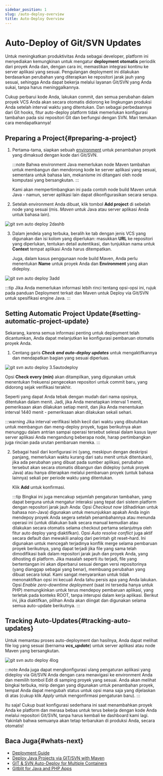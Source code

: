 ```yaml
---
sidebar_position: 1
slug: /auto-deploy-overview
title: Auto-Deploy Overview
---
```

# Auto-Deploy of Git/SVN Updates

Untuk meningkatkan produktivitas Anda sebagai developer, platform ini menyediakan kemungkinan untuk mengatur **deployment otomatis** periodik dari proyek Anda dan, dengan cara ini, memastikan integrasi kontinu ke server aplikasi yang sesuai. Pengulangan deployment ini dilakukan berdasarkan perubahan yang diterapkan ke repositori jarak jauh yang sesuai, sehingga Anda dapat bekerja melalui layanan Git/SVN yang Anda sukai, tanpa harus meninggalkannya.

Cukup perbarui kode Anda, lakukan commit, dan semua perubahan dalam proyek VCS Anda akan secara otomatis didorong ke lingkungan produksi Anda setelah interval waktu yang ditentukan. Dan sebagai perbedaannya dari Git hooks, fitur auto-deploy platform tidak memerlukan konfigurasi tambahan pada sisi repositori Git dan berfungsi dengan SVN. Mari temukan cara mendapatkannya!

## Preparing a Project{#preparing-a-project}

1. Pertama-tama, siapkan sebuah [environment](https://docs.dewacloud.com/docs/setting-up-environment/) untuk penambahan proyek yang dimaksud dengan kode dari Git/SVN.

   :::note
   Bahwa environment Java memerlukan node Maven tambahan untuk membangun dan mendorong kode ke server aplikasi yang sesuai, sementara untuk bahasa lain, mekanisme ini ditangani oleh node komputasi yang bersangkutan.
   :::

   Kami akan mempertimbangkan ini pada contoh node build Maven untuk Java - namun, server aplikasi lain dapat dikonfigurasikan secara serupa.

2. Setelah environment Anda dibuat, klik tombol **Add project** di sebelah node yang sesuai (mis. _Maven_ untuk Java atau server aplikasi Anda untuk bahasa lain).

<img src="https://assets.dewacloud.com/dewacloud-docs/deployment/git_&_svn_auto-deploy/auto-deploy-overview/2dashb.png" alt="git svn auto deploy 2dashb" max-width="100%"/>

3. Dalam jendela yang terbuka, beralih ke tab dengan jenis VCS yang digunakan dan isi kolom yang diperlukan: masukkan **URL** ke repositori yang diperlukan, tentukan detail autentikasi, dan tunjukkan nama untuk **Context** tempat aplikasi Anda harus ditempatkan.

   Juga, dalam kasus penggunaan node build Maven, Anda perlu menentukan **Name** untuk proyek Anda dan **Environment** yang akan dideploy.

<img src="https://assets.dewacloud.com/dewacloud-docs/deployment/git_&_svn_auto-deploy/auto-deploy-overview/3add.png" alt="git svn auto deploy 3add" max-width="100%"/>

   :::tip
   Jika Anda memerlukan informasi lebih rinci tentang opsi-opsi ini, rujuk pada panduan Deployment terkait dan Maven untuk Deploy via Git/SVN untuk spesifikasi engine Java.
   :::

## Setting Automatic Project Update{#setting-automatic-project-update}

Sekarang, karena semua informasi penting untuk deployment telah dicantumkan, Anda dapat melanjutkan ke konfigurasi pembaruan otomatis proyek Anda.

1. Centang garis _**Check and auto-deploy updates**_ untuk mengaktifkannya dan mendapatkan bagian yang sesuai diperluas.

<img src="https://assets.dewacloud.com/dewacloud-docs/deployment/git_&_svn_auto-deploy/auto-deploy-overview/3.5autodeploy.png" alt="git svn auto deploy 3.5autodeploy" max-width="100%"/>

   Opsi **Check every (min)** akan ditampilkan, yang digunakan untuk menentukan frekuensi pengecekan repositori untuk commit baru, yang didorong sejak verifikasi terakhir.

   Seperti yang dapat Anda tebak dengan mudah dari nama opsinya, ditentukan dalam menit. Jadi, jika Anda menetapkan interval 1 menit, pemeriksaan akan dilakukan setiap menit, dan jika Anda menentukan interval 1440 menit - pemeriksaan akan dilakukan sekali sehari.

   :::warning
   Jika interval verifikasi lebih kecil dari waktu yang dibutuhkan untuk membangun dan meng-deploy proyek, tugas berikutnya akan menunggu dalam antrian sampai operasi tersebut selesai dalam kasus layer server aplikasi Anda mengandung beberapa node, harap pertimbangkan juga rincian pada urutan pembaruan mereka.
   :::

2. Sebagai hasil dari konfigurasi ini (yang, meskipun dengan deskripsi panjang, memerlukan waktu kurang dari satu menit untuk ditentukan), jika ada perubahan yang dibuat pada sumber aplikasi, perubahan tersebut akan secara otomatis dibangun dan dideploy (untuk proyek Java) atau hanya diterapkan melalui pembaruan proyek (untuk bahasa lainnya) sekali per periode waktu yang ditentukan.

   Klik **Add** untuk konfirmasi.

   :::tip
   Bingkai ini juga mencakup sejumlah pengaturan tambahan, yang dapat berguna untuk mengatur interaksi yang tepat dari sistem platform dengan repositori jarak jauh Anda: Opsi _Checkout now_ (dihadirkan untuk bahasa non-Java) digunakan untuk menunjukkan apakah Anda ingin mendepoy proyek Anda segera setelah penambahannya atau menunda operasi ini (untuk dilakukan baik secara manual kemudian atau dilakukan secara otomatis selama checkout pertama selanjutnya oleh fitur auto deploy yang diaktifkan). Opsi _Auto resolve conflict_ juga aktif secara default dan mewakili analog dari perintah git reset–hard. Ini digunakan untuk mencegah terjadinya konflik merge selama pembaruan proyek berikutnya, yang dapat terjadi jika file yang sama telah dimodifikasi baik dalam repositori jarak jauh dan proyek Anda, yang dihosting di platform. Jika masalah seperti itu terjadi, file yang bertentangan ini akan diperbarui sesuai dengan versi repositorinya (yang dianggap sebagai yang benar), membuang perubahan yang dibuat secara lokal. Kami sangat menyarankan untuk tidak menonaktifkan opsi ini kecuali Anda tahu persis apa yang Anda lakukan. Opsi _Enable zero-downtime deployment_ (saat ini tersedia hanya untuk PHP) memungkinkan untuk terus mendepoy pembaruan aplikasi, yang terletak pada konteks ROOT, tanpa interupsi dalam kerja aplikasi. Berikut ini, jika diaktifkan, pilihan Anda akan diingat dan digunakan selama semua auto-update berikutnya.
   :::

## Tracking Auto-Updates{#tracking-auto-updates}

Untuk memantau proses auto-deployment dan hasilnya, Anda dapat melihat file log yang sesuai (bernama _**vcs_update**_) untuk server aplikasi atau node Maven yang bersangkutan.

<img src="https://assets.dewacloud.com/dewacloud-docs/deployment/git_&_svn_auto-deploy/auto-deploy-overview/4log.png" alt="git svn auto deploy 4log" max-width="100%"/>

:::note
Anda juga dapat mengkonfigurasi ulang pengaturan aplikasi yang dideploy via Git/SVN Anda dengan cara menavigasi ke environment Anda dan memilih tombol Edit di samping proyek yang sesuai. Anda akan melihat bingkai terbuka, mirip dengan yang digunakan untuk penambahan proyek, tempat Anda dapat mengubah status untuk opsi mana saja yang dijelaskan di atas (cukup klik _Apply_ untuk mengonfirmasi pengaturan baru).
:::

Itu saja! Cukup buat konfigurasi sederhana ini saat menambahkan proyek Anda ke platform dan merasa bebas untuk terus bekerja dengan kode Anda melalui repositori Git/SVN, tanpa harus kembali ke dashboard kami lagi. Yakinlah bahwa semuanya akan tetap terbarukan di produksi Anda, secara otomatis!

## Baca Juga{#whats-next}

- [Deployment Guide](https://docs.dewacloud.com/docs/deployment-guide/)
- [Deploy Java Projects via GIT/SVN with Maven](https://docs.dewacloud.com/docs/java-vcs-deployment/)
- [GIT & SVN Auto-Deploy for Multiple Containers](https://docs.dewacloud.com/docs/multiple-containers-auto-update/)
- [Gitblit for Java and PHP Apps](https://docs.dewacloud.com/docs/gitblit/)